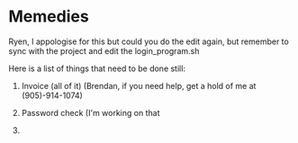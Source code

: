# Memedies
Ryen, I appologise for this but could you do the edit again, but remember to sync with the project and edit the login_program.sh

Here is a list of things that need to be done still:

1) Invoice (all of it) (Brendan, if you need help, get a hold of me at (905)-914-1074)

2) Password check (I'm working on that

3) 

